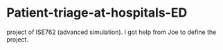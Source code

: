 # Patient-triage-at-hospitals-ED
project of ISE762 (advanced simulation). I got help from Joe to define the project.
